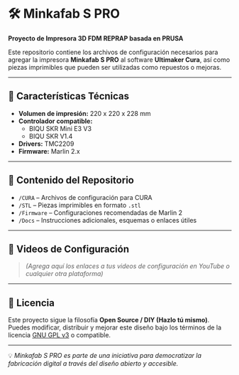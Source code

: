 # 🛠️ Minkafab S PRO

**Proyecto de Impresora 3D FDM REPRAP basada en PRUSA**

Este repositorio contiene los archivos de configuración necesarios para agregar la impresora **Minkafab S PRO** al software **Ultimaker Cura**, así como piezas imprimibles que pueden ser utilizadas como repuestos o mejoras.

---

## 🧩 Características Técnicas

- **Volumen de impresión:** 220 x 220 x 228 mm  
- **Controlador compatible:**  
  - BIQU SKR Mini E3 V3  
  - BIQU SKR V1.4  
- **Drivers:** TMC2209  
- **Firmware:** Marlin 2.x  

---

## 📂 Contenido del Repositorio

- `/CURA` – Archivos de configuración para CURA  
- `/STL` – Piezas imprimibles en formato `.stl`  
- `/Firmware` – Configuraciones recomendadas de Marlin 2
- `/Docs` – Instrucciones adicionales, esquemas o enlaces útiles  

---

## 🎥 Videos de Configuración

> *(Agrega aquí los enlaces a tus videos de configuración en YouTube o cualquier otra plataforma)*


---

## 🔧 Licencia

Este proyecto sigue la filosofía **Open Source / DIY (Hazlo tú mismo)**. Puedes modificar, distribuir y mejorar este diseño bajo los términos de la licencia [GNU GPL v3](https://www.gnu.org/licenses/gpl-3.0.html) o compatible.

---


💡 *Minkafab S PRO es parte de una iniciativa para democratizar la fabricación digital a través del diseño abierto y accesible.*

